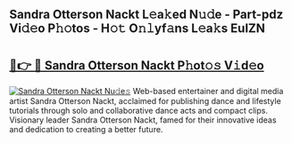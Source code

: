 ## Sandra Otterson Nackt L𝚎a𝚔ed N𝚞𝚍e - Part-pdz Vi𝚍𝚎o P𝚑𝚘tos - H𝚘𝚝 O𝚗𝚕yf𝚊ns L𝚎a𝚔s EuIZN

# <h2><a href="http://kf6a3u1.oniu.top/?m=Sandra+Otterson+Nackt">🔗👉 🔴 Sandra Otterson Nackt P𝚑ot𝚘𝚜 V𝚒d𝚎o</a></h2>

[![Sandra Otterson Nackt Nu𝚍e𝚜](https://i.imgur.com/0qMVB7G.gif)](http://kf6a3u1.oniu.top/?m=Sandra+Otterson+Nackt)
Web-based entertainer and digital media artist Sandra Otterson Nackt, acclaimed for publishing dance and lifestyle tutorials through solo and collaborative dance acts and compact clips. Visionary leader Sandra Otterson Nackt, famed for their innovative ideas and dedication to creating a better future.  
